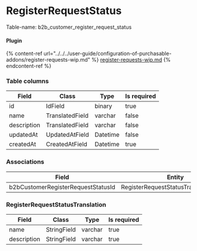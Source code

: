 # RegisterRequestStatus

Table-name: b2b\_customer\_register\_request\_status

#### Plugin

{% content-ref url="../../../user-guide/configuration-of-purchasable-addons/register-requests-wip.md" %}
[register-requests-wip.md](../../../user-guide/configuration-of-purchasable-addons/register-requests-wip.md)
{% endcontent-ref %}

### Table columns

| Field       | Class           | Type     | Is required |
| ----------- | --------------- | -------- | ----------- |
| id          | IdField         | binary   | true        |
| name        | TranslatedField | varchar  | false       |
| description | TranslatedField | varchar  | false       |
| updatedAt   | UpdatedAtField  | Datetime | false       |
| createdAt   | CreatedAtField  | Datetime | true        |

### Associations

| Field                              | Entity                                 | Class                        |
| ---------------------------------- | -------------------------------------- | ---------------------------- |
| b2bCustomerRegisterRequestStatusId | RegisterRequestStatusTranslationEntity | TranslationsAssociationField |

### RegisterRequestStatusTranslation

| Field       | Class       | Type    | Is required |
| ----------- | ----------- | ------- | ----------- |
| name        | StringField | varchar | true        |
| description | StringField | varchar | true        |
